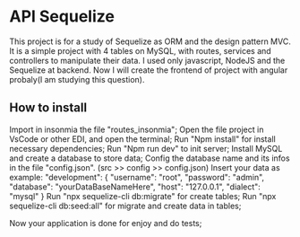 # API Sequelize

This project is for a study of Sequelize as ORM and the design pattern MVC.
It is a simple project with 4 tables on MySQL, with routes, services and controllers to manipulate their data.
I used only javascript, NodeJS and the Sequelize at backend.
Now I will create the frontend of project with angular probaly(I am studying this question).

## How to install

Import in insonmia the file "routes_insonmia";
Open the file project in VsCode or other EDI, and open the terminal;
Run "Npm install" for install necessary dependencies;
Run "Npm run dev" to init server;
Install MySQL and create a database to store data;
Config the database name and its infos in the file "config.json". (src >> config >> config.json)
Insert your data as example:
"development": {
    "username": "root",
    "password": "admin",
    "database": "yourDataBaseNameHere",
    "host": "127.0.0.1",
    "dialect": "mysql"
  }
Run "npx sequelize-cli db:migrate" for create tables;
Run "npx sequelize-cli db:seed:all" for migrate and create data in tables;

Now your application is done for enjoy and do tests;
